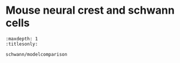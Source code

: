 # Mouse neural crest and schwann cells

```{toctree}
:maxdepth: 1
:titlesonly:

schwann/modelcomparison

```